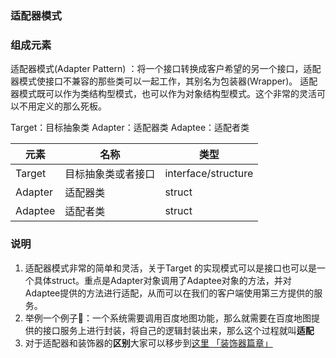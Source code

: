 ### 适配器模式

### 组成元素

适配器模式(Adapter Pattern) ：将一个接口转换成客户希望的另一个接口，适配器模式使接口不兼容的那些类可以一起工作，其别名为包装器(Wrapper)。
适配器模式既可以作为类结构型模式，也可以作为对象结构型模式。这个非常的灵活可以不用定义的那么死板。

Target：目标抽象类
Adapter：适配器类
Adaptee：适配者类

| 元素      | 名称        | 类型                  |
|---------|-----------|---------------------|
| Target  | 目标抽象类或者接口 | interface/structure |
| Adapter | 适配器类      | struct              |
| Adaptee | 适配者类      | struct              |

### 说明

1. 适配器模式非常的简单和灵活，关于Target 的实现模式可以是接口也可以是一个具体struct。重点是Adapter对象调用了Adaptee对象的方法，并对Adaptee提供的方法进行适配，从而可以在我们的客户端使用第三方提供的服务。
2. 举例一个例子🌰：一个系统需要调用百度地图功能，那么就需要在百度地图提供的接口服务上进行封装，将自己的逻辑封装出来，那么这个过程就叫**适配**
3. 对于适配器和装饰器的**区别**大家可以移步到[这里 「装饰器篇章」](../decorator/README.md)
